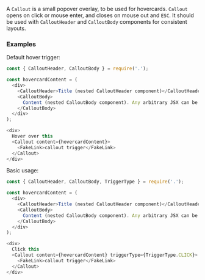A `Callout` is a small popover overlay, to be used for hovercards. `Callout` opens on click or mouse enter, and closes on mouse out and `ESC`. It should be used with `CalloutHeader` and `CalloutBody` components for consistent layouts.

### Examples

Default hover trigger:

```js { "props": { "data-example": "default hover trigger" } }
const { CalloutHeader, CalloutBody } = require('.');

const hovercardContent = (
  <div>
    <CalloutHeader>Title (nested CalloutHeader component)</CalloutHeader>
    <CalloutBody>
      Content (nested CalloutBody component). Any arbitrary JSX can be nested here.
    </CalloutBody>
  </div>
);

<div>
  Hover over this
  <Callout content={hovercardContent}>
    <FakeLink>callout trigger</FakeLink>
  </Callout>
</div>
```

Basic usage:

```js { "props": { "data-example": "click trigger" } }
const { CalloutHeader, CalloutBody, TriggerType } = require('.');

const hovercardContent = (
  <div>
    <CalloutHeader>Title (nested CalloutHeader component)</CalloutHeader>
    <CalloutBody>
      Content (nested CalloutBody component). Any arbitrary JSX can be nested here.
    </CalloutBody>
  </div>
);

<div>
  Click this
  <Callout content={hovercardContent} triggerType={TriggerType.CLICK}>
    <FakeLink>callout trigger</FakeLink>
  </Callout>
</div>
```
